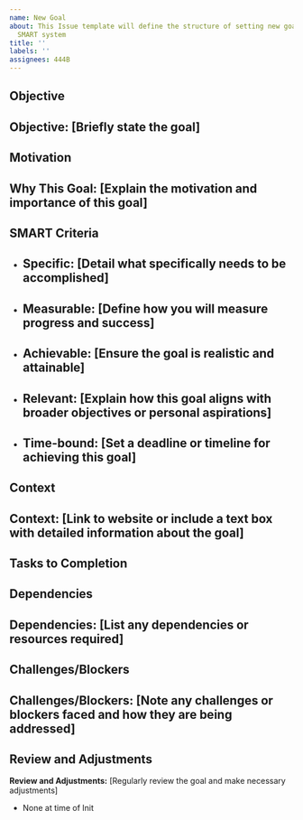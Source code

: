 ```yaml
---
name: New Goal
about: This Issue template will define the structure of setting new goals, using a
  SMART system
title: ''
labels: ''
assignees: 444B
---
```

## Objective
**Objective:** [Briefly state the goal]
- 

## Motivation
**Why This Goal:** [Explain the motivation and importance of this goal]
- 

## SMART Criteria
- **Specific:** [Detail what specifically needs to be accomplished]
  - 
- **Measurable:** [Define how you will measure progress and success]
  - 
- **Achievable:** [Ensure the goal is realistic and attainable]
  - 
- **Relevant:** [Explain how this goal aligns with broader objectives or personal aspirations]
  - 
- **Time-bound:** [Set a deadline or timeline for achieving this goal]
  - 


## Context
**Context:** [Link to website or include a text box with detailed information about the goal]
-


## Tasks to Completion
<!--
- [ ] Task 1
- [ ] Task 2
- ...
-->

## Dependencies
**Dependencies:** [List any dependencies or resources required]
- 


## Challenges/Blockers
**Challenges/Blockers:** [Note any challenges or blockers faced and how they are being addressed]
- 


## Review and Adjustments
**Review and Adjustments:** [Regularly review the goal and make necessary adjustments]
- None at time of Init
